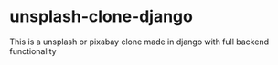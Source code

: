 # unsplash-clone-django
This is a unsplash or pixabay clone made in django with full backend functionality
